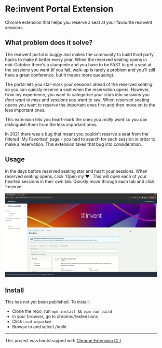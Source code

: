 # Re:invent Portal Extension

Chrome extension that helps you reserve a seat at your favourite re:invent sessions.

## What problem does it solve?
The re:invent portal is buggy and makes the community to build third party hacks to make it better every year. When the reserved seating opens in mid-October there's a stampede and you have to be FAST to get a seat at the sessions you want (if you fail, walk-up is rarely a problem and you'll still have a great conference, but it means more queueing).

The portal lets you star-mark your sessions ahead of the reserved seating so you can quickly reserve a seat when the reservation opens. However, from my experience, you want to categorise your stars into sessions you _dont want to miss_ and _sessions you want to see_. When reserved seating opens you want to reserve the important ones first and then move on to the less important ones.

This extension lets you heart-mark the ones you _really want_ so you can distinguish them from the less important ones. 

In 2021 there was a bug that meant you couldn't reserve a seat from the filtered 'My Favorites' page - you had to search for each session in order to make a reservation. This extension takes that bug into consideration.

## Usage
In the days before reserved seating star and heart your sessions. When reserved seating opens, click 'Open my ❤️'. This will open each of your hearted sessions in their own tab. Quickly move through each tab and click 'reserve'.

![Demo](/images/demo.gif)

## Install

This has not yet been published. To install:

* Clone the repo, run `npm install && npm run build` 
* In your browser, go to chrome://extensions
* Click `Load unpacked`
* Browse to and select <project root>/build

---

This project was bootstrapped with [Chrome Extension CLI](https://github.com/dutiyesh/chrome-extension-cli)

